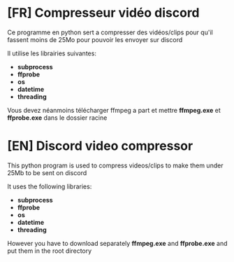 # [FR] Compresseur vidéo discord


Ce programme en python sert a compresser des vidéos/clips pour qu'il fassent moins de 25Mo pour pouvoir les envoyer sur discord

Il utilise les librairies suivantes:

- **subprocess**
- **ffprobe**
- **os**
- **datetime**
- **threading**

Vous devez néanmoins télécharger ffmpeg a part et mettre **ffmpeg.exe** et **ffprobe.exe** dans le dossier racine

# [EN] Discord video compressor

This python program is used to compress videos/clips to make them under 25Mb to be sent on discord


It uses the following libraries:

- **subprocess**
- **ffprobe**
- **os**
- **datetime**
- **threading**

However you have to download separately **ffmpeg.exe** and **ffprobe.exe** and put them in the root directory